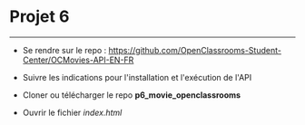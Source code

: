 # Projet 6
-----------

* Se rendre sur le repo : https://github.com/OpenClassrooms-Student-Center/OCMovies-API-EN-FR

* Suivre les indications pour l'installation et l'exécution de l'API

* Cloner ou télécharger le repo **p6_movie_openclassrooms**

* Ouvrir le fichier *index.html*

